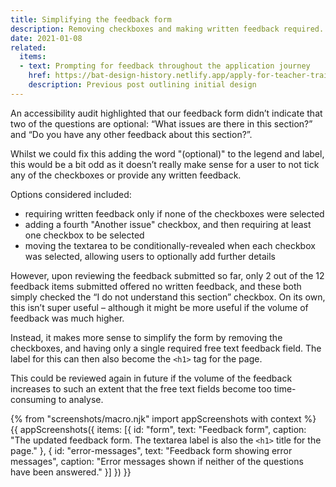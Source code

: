 ```yaml
---
title: Simplifying the feedback form
description: Removing checkboxes and making written feedback required.
date: 2021-01-08
related:
  items:
  - text: Prompting for feedback throughout the application journey
    href: https://bat-design-history.netlify.app/apply-for-teacher-training/feedback-component/
    description: Previous post outlining initial design
---
```


An accessibility audit highlighted that our feedback form didn’t indicate that two of the questions are optional: “What issues are there in this section?” and “Do you have any other feedback about this section?”.

Whilst we could fix this adding the word "(optional)" to the legend and label, this would be a bit odd as it doesn’t really make sense for a user to not tick any of the checkboxes or provide any written feedback.

Options considered included:

  * requiring written feedback only if none of the checkboxes were selected
  * adding a fourth "Another issue" checkbox, and then requiring at least one checkbox to be selected
  * moving the textarea to be conditionally-revealed when each checkbox was selected, allowing users to optionally add further details

However, upon reviewing the feedback submitted so far, only 2 out of the 12 feedback items submitted offered no written feedback, and these both simply checked the “I do not understand this section” checkbox. On its own, this isn’t super useful – although it might be more useful if the volume of feedback was much higher.

Instead, it makes more sense to simplify the form by removing the checkboxes, and having only a single required free text feedback field. The label for this can then also become the `<h1>` tag for the page.

This could be reviewed again in future if the volume of the feedback increases to such an extent that the free text fields become too time-consuming to analyse.


{% from "screenshots/macro.njk" import appScreenshots with context %}
{{ appScreenshots({
  items: [{
    id: "form",
    text: "Feedback form",
    caption: "The updated feedback form. The textarea label is also the `<h1>` title for the page."
  }, {
    id: "error-messages",
    text: "Feedback form showing error messages",
    caption: "Error messages shown if neither of the questions have been answered."
  }]
}) }}
